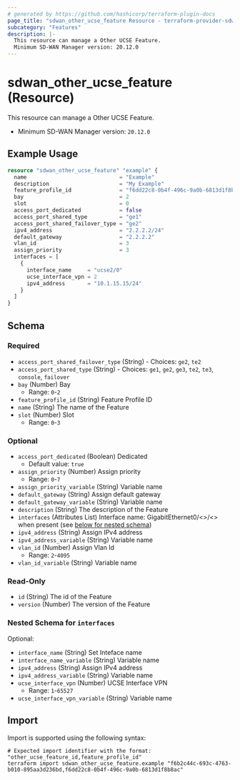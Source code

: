 ```yaml
---
# generated by https://github.com/hashicorp/terraform-plugin-docs
page_title: "sdwan_other_ucse_feature Resource - terraform-provider-sdwan"
subcategory: "Features"
description: |-
  This resource can manage a Other UCSE Feature.
  Minimum SD-WAN Manager version: 20.12.0
---
```


# sdwan_other_ucse_feature (Resource)

This resource can manage a Other UCSE Feature.
  - Minimum SD-WAN Manager version: `20.12.0`

## Example Usage

```terraform
resource "sdwan_other_ucse_feature" "example" {
  name                             = "Example"
  description                      = "My Example"
  feature_profile_id               = "f6dd22c8-0b4f-496c-9a0b-6813d1f8b8ac"
  bay                              = 2
  slot                             = 0
  access_port_dedicated            = false
  access_port_shared_type          = "ge1"
  access_port_shared_failover_type = "ge2"
  ipv4_address                     = "2.2.2.2/24"
  default_gateway                  = "2.2.2.2"
  vlan_id                          = 3
  assign_priority                  = 3
  interfaces = [
    {
      interface_name     = "ucse2/0"
      ucse_interface_vpn = 2
      ipv4_address       = "10.1.15.15/24"
    }
  ]
}
```

<!-- schema generated by tfplugindocs -->
## Schema

### Required

- `access_port_shared_failover_type` (String) - Choices: `ge2`, `te2`
- `access_port_shared_type` (String) - Choices: `ge1`, `ge2`, `ge3`, `te2`, `te3`, `console`, `failover`
- `bay` (Number) Bay
  - Range: `0`-`2`
- `feature_profile_id` (String) Feature Profile ID
- `name` (String) The name of the Feature
- `slot` (Number) Slot
  - Range: `0`-`3`

### Optional

- `access_port_dedicated` (Boolean) Dedicated
  - Default value: `true`
- `assign_priority` (Number) Assign priority
  - Range: `0`-`7`
- `assign_priority_variable` (String) Variable name
- `default_gateway` (String) Assign default gateway
- `default_gateway_variable` (String) Variable name
- `description` (String) The description of the Feature
- `interfaces` (Attributes List) Interface name: GigabitEthernet0/<>/<> when present (see [below for nested schema](#nestedatt--interfaces))
- `ipv4_address` (String) Assign IPv4 address
- `ipv4_address_variable` (String) Variable name
- `vlan_id` (Number) Assign Vlan Id
  - Range: `2`-`4095`
- `vlan_id_variable` (String) Variable name

### Read-Only

- `id` (String) The id of the Feature
- `version` (Number) The version of the Feature

<a id="nestedatt--interfaces"></a>
### Nested Schema for `interfaces`

Optional:

- `interface_name` (String) Set Inteface name
- `interface_name_variable` (String) Variable name
- `ipv4_address` (String) Assign IPv4 address
- `ipv4_address_variable` (String) Variable name
- `ucse_interface_vpn` (Number) UCSE Interface VPN
  - Range: `1`-`65527`
- `ucse_interface_vpn_variable` (String) Variable name

## Import

Import is supported using the following syntax:

```shell
# Expected import identifier with the format: "other_ucse_feature_id,feature_profile_id"
terraform import sdwan_other_ucse_feature.example "f6b2c44c-693c-4763-b010-895aa3d236bd,f6dd22c8-0b4f-496c-9a0b-6813d1f8b8ac"
```

